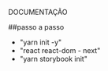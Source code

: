 DOCUMENTAÇÃO

##passo a passo
 - "yarn init -y"
 - "react react-dom - next"
 - "yarn storybook init"
